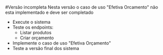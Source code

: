 #Versão incompleta
Nesta versão o caso de uso "Efetiva Orcamento" não esta implementado e deve ser completado

- Execute o sistema
- Teste os endpoints:
    - Listar produtos
    - Criar orçamento
- Implemente o caso de uso "Efetiva Orçamento"
- Teste a versão final dos sistema